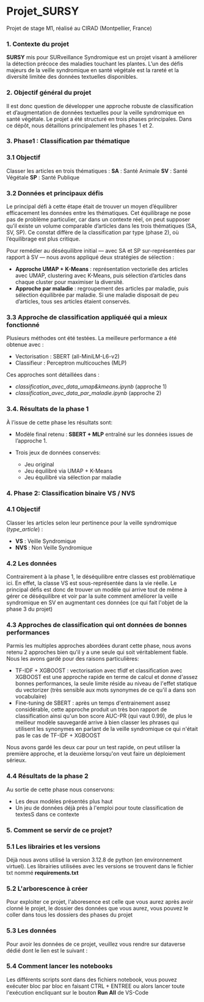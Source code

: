 # Projet\_SURSY
Projet de stage M1, réalisé au CIRAD (Montpellier, France)

### 1. Contexte du projet

**SURSY** mis pour SURveillance Syndromique est un projet visant à améliorer la détection précoce des maladies touchant les plantes.
L’un des défis majeurs de la veille syndromique en santé végétale est la rareté et la diversité limitée des données textuelles disponibles.

### 2. Objectif général du projet

Il est donc question de développer une approche robuste de classification et d’augmentation de données textuelles pour la veille syndromique en santé végétale.
Le projet a été structuré en trois phases principales.
Dans ce dépôt, nous détaillons principalement les phases 1 et 2.

### 3. Phase1 : Classification par thématique 

### 3.1 Objectif
Classer les articles en trois thématiques :
**SA** : Santé Animale
**SV** : Santé Végétale
**SP** : Santé Publique

### 3.2 Données et principaux défis
Le principal défi à cette étape était de trouver un moyen d’équilibrer efficacement les données entre les thématiques.
Cet équilibrage ne pose pas de problème particulier, car dans un contexte réel, on peut supposer qu’il existe un volume comparable d’articles dans les trois thématiques (SA, SV, SP).
Ce constat diffère de la classification par type (phase 2), où l’équilibrage est plus critique.

Pour remédier au déséquilibre initial — avec SA et SP sur-représentées par rapport à SV — nous avons appliqué deux stratégies de sélection :
- **Approche UMAP + K-Means** : représentation vectorielle des articles avec UMAP, clustering avec K-Means, puis sélection d’articles dans chaque cluster pour maximiser la diversité.
- **Approche par maladie** : regroupement des articles par maladie, puis sélection équilibrée par maladie. Si une maladie disposait de peu d’articles, tous ses articles étaient conservés.


### 3.3 Approche de classification appliquéé qui a mieux fonctionné
Plusieurs méthodes ont été testées. La meilleure performance a été obtenue avec :
- Vectorisation : SBERT (all-MiniLM-L6-v2)
- Classifieur : Perceptron multicouches (MLP) 
  
Ces approches sont détaillées dans :
- *classification_avec_data_umap&kmeans.ipynb* (approche 1)
- *classification_avec_data_par_maladie.ipynb* (approche 2)

### 3.4. Résultats de la phase 1
À l’issue de cette phase les résultats sont:
- Modèle final retenu : **SBERT + MLP** entraîné sur les données issues de l’approche 1.

- Trois jeux de données conservés:
  - Jeu original 
  - Jeu équilibré via UMAP + K-Means
  - Jeu équilibré via sélection par maladie

### 4. Phase 2: Classification binaire VS / NVS

### 4.1 Objectif
Classer les articles selon leur pertinence pour la veille syndromique (*type_article*) :
- **VS** : Veille Syndromique
- **NVS** : Non Veille Syndromique

### 4.2 Les données
  Contrairement à la phase 1, le déséquilibre entre classes est problématique ici. En effet, la classe VS est sous-représentée dans la vie réelle. Le principal défis est donc de trouver un modèle qui arrive tout de même à gérer ce déséquilibre et voir par la suite comment améliorer la veille syndromique en SV en augmentant ces données (ce qui fait l'objet de la phase 3 du projet)

### 4.3 Approches de classification qui ont données de bonnes performances
  Parmis les multiples approches abordées durant cette phase, nous avons retenu 2 approches bien qu'il y a une seule qui soit véritablement fiable. Nous les avons gardé pour des raisons particulières:
  - TF-IDF + XGBOOST :  vectorisation avec tfidf et classification avec XGBOOST est une approche rapide en terme de calcul et donne d'assez bonnes performances, la seule limite réside au niveau de l'effet statique du vectorizer (très sensible aux mots synonymes de ce qu'il a dans son vocabulaire)
  - Fine-tuning de SBERT : après un temps d'entrainement assez considérable, cette approche produit un très bon rapport de classification ainsi qu'un bon score AUC-PR (qui vaut 0.99), de plus le meilleur modèle sauvegardé arrive à bien classer les phrases qui utilisent les synonymes en parlant de la veille syndromique ce qui n'était pas le cas de TF-IDF + XGBOOST

Nous avons gardé les deux car pour un test rapide, on peut utiliser la première approche, et la deuxième lorsqu'on veut faire un déploiement sérieux.

### 4.4 Résultats de la phase 2
Au sortie de cette phase nous conservons:
- Les deux modèles présentés plus haut
- Un jeu de données déjà près à l'emploi pour toute classification de textesS dans ce contexte

### 5. Comment se servir de ce projet? 
### 5.1 Les librairies et les versions 
Déjà nous avons utilisé la version 3.12.8 de python (en environnement virtuel).   Les librairies utilisées avec les versions se trouvent dans le fichier txt nommé **requirements.txt**

### 5.2 L'arborescence à créer 
Pour exploiter ce projet, l'aboresence est celle que vous aurez après avoir clonné le projet, le dossier des données que vous aurez, vous pouvez le coller dans tous les dossiers des phases du projet 

### 5.3 Les données 
Pour avoir les données de ce projet, veuillez vous rendre sur dataverse dédié dont le lien est le suivant : 

### 5.4 Comment lancer les notebooks
Les différents scripts sont dans des fichiers notebook, vous pouvez exécuter bloc par bloc en faisant CTRL + ENTREE ou alors lancer toute l'exécution encliquant sur le bouton **Run All** de VS-Code 
